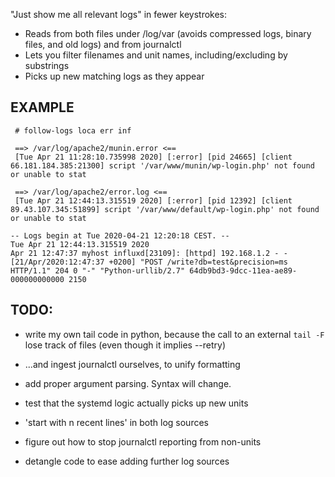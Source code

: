 "Just show me all relevant logs" in fewer keystrokes:
- Reads from both files under /log/var (avoids compressed logs, binary files, and old logs) and from journalctl
- Lets you filter filenames and unit names, including/excluding by substrings
- Picks up new matching logs as they appear


## EXAMPLE
```
 # follow-logs loca err inf

 ==> /var/log/apache2/munin.error <==
 [Tue Apr 21 11:28:10.735998 2020] [:error] [pid 24665] [client 66.181.184.385:21300] script '/var/www/munin/wp-login.php' not found or unable to stat

 ==> /var/log/apache2/error.log <==
 [Tue Apr 21 12:44:13.315519 2020] [:error] [pid 12392] [client 89.43.107.345:51899] script '/var/www/default/wp-login.php' not found or unable to stat

-- Logs begin at Tue 2020-04-21 12:20:18 CEST. --
Tue Apr 21 12:44:13.315519 2020
Apr 21 12:47:37 myhost influxd[23109]: [httpd] 192.168.1.2 - - [21/Apr/2020:12:47:37 +0200] "POST /write?db=test&precision=ms HTTP/1.1" 204 0 "-" "Python-urllib/2.7" 64db9bd3-9dcc-11ea-ae89-000000000000 2150

```

## TODO:
- write my own tail code in python, because the call to an external `tail -F` lose track of files (even though it implies --retry)
- ...and ingest journalctl ourselves, to unify formatting

- add proper argument parsing. Syntax will change.
- test that the systemd logic actually picks up new units
- 'start with n recent lines' in both log sources
- figure out how to stop journalctl reporting from non-units
- detangle code to ease adding further log sources
